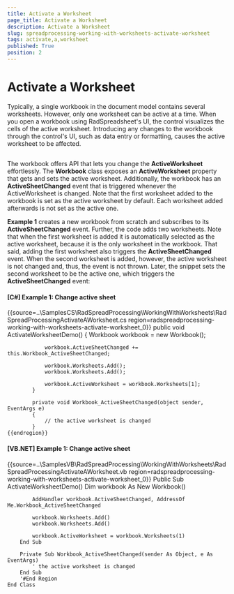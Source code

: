 ```yaml
---
title: Activate a Worksheet
page_title: Activate a Worksheet
description: Activate a Worksheet
slug: spreadprocessing-working-with-worksheets-activate-worksheet
tags: activate,a,worksheet
published: True
position: 2
---
```


# Activate a Worksheet



Typically, a single workbook in the document model contains several worksheets. However, only one worksheet can be active at a time. When you open a workbook using RadSpreadsheet's UI, the control visualizes the cells of the active worksheet. Introducing any changes to the workbook through the control's UI, such as data entry or formatting, causes the active worksheet to be affected.
      

## 

The workbook offers API that lets you change the __ActiveWorksheet__ effortlessly. The __Workbook__ class exposes an __ActiveWorksheet__ property that gets and sets the active worksheet. Additionally, the workbook has an __ActiveSheetChanged__ event that is triggered whenever the ActiveWorksheet is changed. Note that the first worksheet added to the workbook is set as the active worksheet by default. Each worksheet added afterwards is not set as the active one.
        

__Example 1__ creates a new workbook from scratch and subscribes to its __ActiveSheetChanged__ event. Further, the code adds two worksheets. Note that when the first worksheet is added it is automatically selected as the active worksheet, because it is the only worksheet in the workbook. That said, adding the first worksheet also triggers the __ActiveSheetChanged__ event. When the second worksheet is added, however, the active worksheet is not changed and, thus, the event is not thrown. Later, the snippet sets the second worksheet to be the active one, which triggers the __ActiveSheetChanged__ event:
        

#### __[C#] Example 1: Change active sheet__

{{source=..\SamplesCS\RadSpreadProcessing\WorkingWithWorksheets\RadSpreadProcessingActivateAWorksheet.cs region=radspreadprocessing-working-with-worksheets-activate-worksheet_0}}
	        public void ActivateWorksheetDemo()
	        {
	            Workbook workbook = new Workbook();
	
	            workbook.ActiveSheetChanged += this.Workbook_ActiveSheetChanged;
	
	            workbook.Worksheets.Add();
	            workbook.Worksheets.Add();
	
	            workbook.ActiveWorksheet = workbook.Worksheets[1];
	        }
	
	        private void Workbook_ActiveSheetChanged(object sender, EventArgs e)
	        {
	            // the active worksheet is changed
	        }
	{{endregion}}



#### __[VB.NET] Example 1: Change active sheet__

{{source=..\SamplesVB\RadSpreadProcessing\WorkingWithWorksheets\RadSpreadProcessingActivateAWorksheet.vb region=radspreadprocessing-working-with-worksheets-activate-worksheet_0}}
	    Public Sub ActivateWorksheetDemo()
	        Dim workbook As New Workbook()
	
	        AddHandler workbook.ActiveSheetChanged, AddressOf Me.Workbook_ActiveSheetChanged
	
	        workbook.Worksheets.Add()
	        workbook.Worksheets.Add()
	
	        workbook.ActiveWorksheet = workbook.Worksheets(1)
	    End Sub
	
	    Private Sub Workbook_ActiveSheetChanged(sender As Object, e As EventArgs)
	        ' the active worksheet is changed
	    End Sub
	    '#End Region
	End Class


